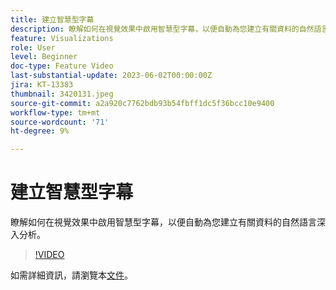 ```yaml
---
title: 建立智慧型字幕
description: 瞭解如何在視覺效果中啟用智慧型字幕，以便自動為您建立有關資料的自然語言深入分析。
feature: Visualizations
role: User
level: Beginner
doc-type: Feature Video
last-substantial-update: 2023-06-02T00:00:00Z
jira: KT-13383
thumbnail: 3420131.jpeg
source-git-commit: a2a920c7762bdb93b54fbff1dc5f36bcc10e9400
workflow-type: tm+mt
source-wordcount: '71'
ht-degree: 9%

---
```



# 建立智慧型字幕

瞭解如何在視覺效果中啟用智慧型字幕，以便自動為您建立有關資料的自然語言深入分析。

>[!VIDEO](https://video.tv.adobe.com/v/3420131/?learn=on)

如需詳細資訊，請瀏覽本[文件](https://experienceleague.adobe.com/docs/analytics-platform/using/cja-workspace/visualizations/intelligent-captions.html?lang=en)。
